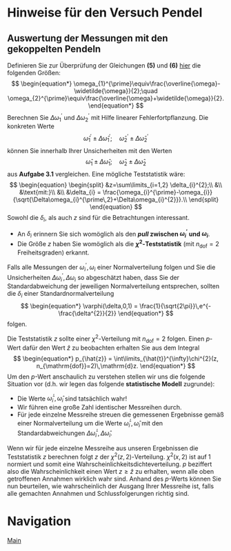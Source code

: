 # Hinweise für den Versuch Pendel

## Auswertung der Messungen mit den gekoppelten Pendeln

Definieren Sie zur Überprüfung der Gleichungen **(5)** und **(6)** [hier](https://gitlab.kit.edu/kit/etp-lehre/p1-praktikum/students/-/blob/main/Pendel/doc/Hinweise-Gekoppelt.md) die folgenden Größen:
$$
\begin{equation*}
\omega_{1}^{\prime}\equiv\frac{\overline{\omega}-\widetilde{\omega}}{2};\quad 
\omega_{2}^{\prime}\equiv\frac{\overline{\omega}+\widetilde{\omega}}{2}.
\end{equation*}
$$
Berechnen Sie $\Delta\omega_{1}^{\prime}$ und $\Delta\omega_{2}^{\prime}$ mit Hilfe linearer Fehlerfortpflanzung. Die konkreten Werte 
$$
\begin{equation*}
\hat{\omega}_{1}^{\prime}\pm\Delta\hat{\omega}_{1}^{\prime};\quad
\hat{\omega}_{2}^{\prime}\pm\Delta\hat{\omega}_{2}^{\prime}
\end{equation*}
$$
können Sie innerhalb Ihrer Unsicherheiten mit den Werten
$$
\begin{equation*}
\hat{\omega}_{1}\pm\Delta\hat{\omega}_{1};\quad
\hat{\omega}_{2}\pm\Delta\hat{\omega}_{2}
\end{equation*}
$$
aus **Aufgabe 3.1** vergleichen. Eine mögliche Teststatistik wäre: 
$$
\begin{equation}
\begin{split}
&z=\sum\limits_{i=1,2} \delta_{i}^{2};\\
&\\
&\text{mit:}\\
&\\
&\delta_{i} = \frac{\omega_{i}^{\prime}-\omega_{i}}{\sqrt{\Delta\omega_{i}^{\prime\,2}+\Delta\omega_{i}^{2}}}.\\
\end{split}
\end{equation}
$$
Sowohl die $\delta_{i}$, als auch $z$ sind für die Betrachtungen interessant. 

- An $\delta_{i}$ erinnern Sie sich womöglich als den ***pull* zwischen $\omega_{i}^{\prime}$ und $\omega_{i}$**.
- Die Größe $z$ haben Sie womöglich als die **$\chi^{2}$-Teststatistik** (mit $n_{\mathrm{dof}}=2$ Freiheitsgraden) erkannt. 

Falls alle Messungen der $\omega_{i}^{\prime}, \omega_{i}$ einer Normalverteilung folgen und Sie die Unsicherheiten $\Delta\omega_{i}^{\prime}, \Delta\omega_{i}$ so abgeschätzt haben, dass Sie der Standardabweichung der jeweiligen Normalverteilung entsprechen, sollten die $\delta_{i}$ einer Standardnormalverteilung 
$$
\begin{equation*}
\varphi(\delta,0,1) = \frac{1}{\sqrt{2\pi}}\,e^{-\frac{\delta^{2}}{2}}
\end{equation*}
$$
folgen. 

Die Teststatistik $z$ sollte einer $\chi^{2}$-Verteilung mit $n_{\mathrm{dof}}=2$ folgen. Einen $p$-Wert dafür den Wert $\hat{z}$ zu beobachten erhalten Sie aus dem Integral
$$
\begin{equation*}
p_{\hat{z}} = \int\limits_{\hat{t}}^{\infty}\chi^{2}(z, n_{\mathrm{dof}}=2)\,\mathrm{d}z.
\end{equation*}
$$
Um den $p$-Wert anschaulich zu verstehen stellen wir uns die folgende Situation vor (d.h. wir legen das folgende **statistische Modell** zugrunde): 

- Die Werte $\hat{\omega}_{i}^{\prime}, \hat{\omega}_{i}$ sind tatsächlich wahr! 
- Wir führen eine große Zahl identischer Messreihen durch.
- Für jede einzelne Messreihe streuen die gemessenen Ergebnisse gemäß einer Normalverteilung um die Werte $\hat{\omega}_{i}^{\prime}, \hat{\omega}_{i}$ mit den Standardabweichungen $\Delta\hat{\omega}_{i}^{\prime}, \Delta\hat{\omega}_{i}$. 

Wenn wir für jede einzelne Messreihe aus unseren Ergebnissen die Teststatistik $z$ berechnen folgt $z$ der $\chi^{2}(z, 2)$-Verteilung. $\chi^{2}(x, 2)$ ist auf 1 normiert und somit eine Wahrscheinlichkeitsdichteverteilung. $p$ beziffert also die Wahrscheinlichkeit einen Wert $z\geq\hat{z}$ zu erhalten, wenn alle oben getroffenen Annahmen wirklich wahr sind. Anhand des $p$-Werts können Sie nun beurteilen, wie wahrscheinlich der Ausgang Ihrer Messreihe ist, falls alle gemachten Annahmen und Schlussfolgerungen richtig sind.  

#  Navigation

[Main](https://gitlab.kit.edu/kit/etp-lehre/p1-praktikum/students/-/tree/main/Pendel)
